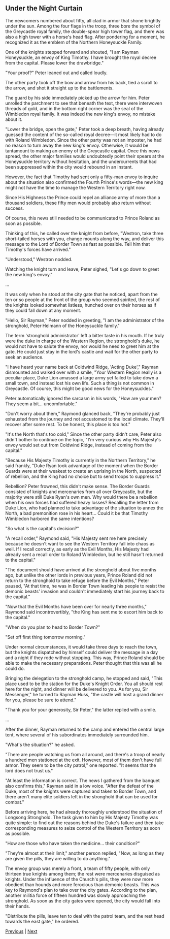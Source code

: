 ## Under the Night Curtain
The newcomers numbered about fifty, all clad in armor that shone brightly under the sun. Among the four flags in the troop, three bore the symbol of the Greycastle royal family, the double-spear high tower flag, and there was also a high tower with a horse's head flag. After pondering for a moment, he recognized it as the emblem of the Northern Honeysuckle Family.



One of the knights stepped forward and shouted, "I am Rayman Honeysuckle, an envoy of King Timothy. I have brought the royal decree from the capital. Please lower the drawbridge."



"Your proof?" Peter leaned out and called loudly.



The other party took off the bow and arrow from his back, tied a scroll to the arrow, and shot it straight up to the battlements.



The guard by his side immediately picked up the arrow for him. Peter unrolled the parchment to see that beneath the text, there were interwoven threads of gold, and in the bottom right corner was the seal of the Wimbledon royal family. It was indeed the new king's envoy, no mistake about it.



"Lower the bridge, open the gate," Peter took a deep breath, having already guessed the content of the so-called royal decree—it most likely had to do with Roland Wimbledon. Since the other party was not an imposter, he had no reason to turn away the new king's envoy. Otherwise, it would be tantamount to making an enemy of the Greycastle capital. Once this news spread, the other major families would undoubtedly point their spears at the Honeysuckle territory without hesitation, and the undercurrents that had been suppressed within the city would rebound in an instant.



However, the fact that Timothy had sent only a fifty-man envoy to inquire about the situation also confirmed the Fourth Prince's words—the new king might not have the time to manage the Western Territory right now.



Since His Highness the Prince could repel an alliance army of more than a thousand soldiers, these fifty men would probably also return without success.



Of course, this news still needed to be communicated to Prince Roland as soon as possible.



Thinking of this, he called over the knight from before, "Westron, take three short-tailed horses with you, change mounts along the way, and deliver this message to the Lord of Border Town as fast as possible. Tell him that Timothy's forces have arrived."

"Understood," Westron nodded.

Watching the knight turn and leave, Peter sighed, "Let's go down to greet the new king's envoy."

...

It was only when he stood at the city gate that he noticed, apart from the ten or so people at the front of the group who seemed spirited, the rest of the knights looked somewhat listless, hunched over on their horses as if they could fall down at any moment.

"Hello, Sir Rayman," Peter nodded in greeting, "I am the administrator of the stronghold, Peter·Helmann of the Honeysuckle family."

The term 'stronghold administrator' left a bitter taste in his mouth. If he truly were the duke in charge of the Western Region, the stronghold's duke, he would not have to salute the envoy, nor would he need to greet him at the gate. He could just stay in the lord's castle and wait for the other party to seek an audience.

"I have heard your name back at Coldwind Ridge, 'Acting Duke'," Rayman dismounted and walked over with a smile, "Your Western Region really is a peculiar place, Duke Lion amassed a large army yet failed to take down a small town, and instead lost his own life. Such a thing is not common in Greycastle. Of course, this might be good news for the Honeysuckles."

Peter automatically ignored the sarcasm in his words, "How are your men? They seem a bit... uncomfortable."



"Don't worry about them," Raymond glanced back, "They're probably just exhausted from the journey and not accustomed to the local climate. They'll recover after some rest. To be honest, this place is too hot."



"It's the North that's too cold," Since the other party didn't care, Peter also didn't bother to continue on the topic, "I'm very curious why His Majesty's envoy would set out from Coldwind Ridge, instead of coming from the capital."



"Because His Majesty Timothy is currently in the Northern Territory," he said frankly, "Duke Ryan took advantage of the moment when the Border Guards were at their weakest to create an uprising in the North, suspected of rebellion, and the King had no choice but to send troops to suppress it."



Rebellion? Peter frowned, this didn't make sense. The Border Guards consisted of knights and mercenaries from all over Greycastle, but the majority were still Duke Ryan's own men. Why would there be a rebellion when his own forces had suffered heavy losses? Recalling the letter from Duke Lion, who had planned to take advantage of the situation to annex the North, a bad premonition rose in his heart... Could it be that Timothy Wimbledon harbored the same intentions?



"So what is the capital's decision?"



"A recall order," Raymond said, "His Majesty sent me here precisely because he doesn't want to see the Western Territory fall into chaos as well. If I recall correctly, as early as the Evil Months, His Majesty had already sent a recall order to Roland Wimbledon, but he still hasn't returned to the capital."



"The document should have arrived at the stronghold about five months ago, but unlike the other lords in previous years, Prince Roland did not return to the stronghold to take refuge before the Evil Months," Peter paused, "At that time, he was in Border Town leading his people to resist the demonic beasts' invasion and couldn't immediately start his journey back to the capital."



"Now that the Evil Months have been over for nearly three months," Raymond said incontrovertibly, "the King has sent me to escort him back to the capital."



"When do you plan to head to Border Town?"



"Set off first thing tomorrow morning."

Under normal circumstances, it would take three days to reach the town, but the knights dispatched by himself could deliver the message in a day and a night if they rode without stopping. This way, Prince Roland should be able to make the necessary preparations. Peter thought that this was all he could do.



Bringing the delegation to the stronghold camp, he stopped and said, "This place used to be the station for the Duke's Knight Order. You all should rest here for the night, and dinner will be delivered to you. As for you, Sir Messenger," he turned to Rayman Huss, "the castle will host a grand dinner for you, please be sure to attend."



"Thank you for your generosity, Sir Peter," the latter replied with a smile.



...



After the dinner, Rayman returned to the camp and entered the central large tent, where several of his subordinates immediately surrounded him.



"What's the situation?" he asked.



"There are people watching us from all around, and there's a troop of nearly a hundred men stationed at the exit. However, most of them don't have full armor. They seem to be the city patrol," one reported. "It seems that the lord does not trust us."



"At least the information is correct. The news I gathered from the banquet also confirms this," Rayman said in a low voice. "After the defeat of the Duke, most of the knights were captured and taken to Border Town, and there aren't many elite soldiers left in the stronghold that can be used for combat."



Before arriving here, he had already thoroughly understood the situation of Longsong Stronghold. The task given to him by His Majesty Timothy was quite simple: to find out the reasons behind the Duke's failure and then take corresponding measures to seize control of the Western Territory as soon as possible.

"How are those who have taken the medicine... their condition?"

"They're almost at their limit," another person replied, "Now, as long as they are given the pills, they are willing to do anything."

The envoy group was merely a front, a team of fifty people, with only thirteen true knights among them; the rest were mercenaries disguised as knights. Under the influence of the Church's pills, they were now more obedient than hounds and more ferocious than demonic beasts. This was key to Raymond's plan to take over the city gates. According to the plan, another militia force of fifteen hundred was slowly approaching the stronghold. As soon as the city gates were opened, the city would fall into their hands.

"Distribute the pills, leave ten to deal with the patrol team, and the rest head towards the east gate," he ordered.





[Previous](CH0191.md) | [Next](CH0193.md)
